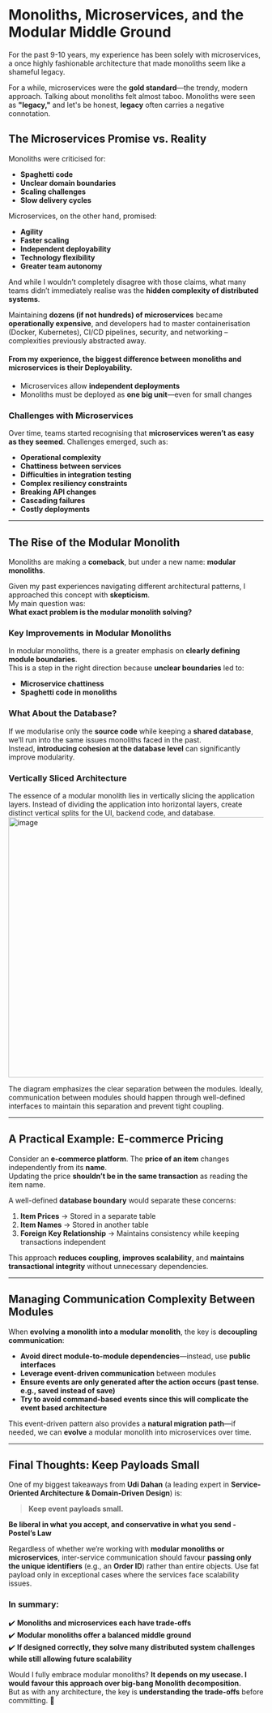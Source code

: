 # **Monoliths, Microservices, and the Modular Middle Ground**

For the past 9-10 years, my experience has been solely with microservices, a once highly fashionable architecture that made monoliths seem like a shameful legacy. 

For a while, microservices were the **gold standard**—the trendy, modern approach. Talking about monoliths felt almost taboo. Monoliths were seen as **"legacy,"** and let's be honest, **legacy** often carries a negative connotation.  

## **The Microservices Promise vs. Reality**  

Monoliths were criticised for:  
- **Spaghetti code**  
- **Unclear domain boundaries**  
- **Scaling challenges**  
- **Slow delivery cycles**  

Microservices, on the other hand, promised:  
- **Agility**  
- **Faster scaling**  
- **Independent deployability**  
- **Technology flexibility**  
- **Greater team autonomy**

And while I wouldn’t completely disagree with those claims, what many teams didn’t immediately realise was the **hidden complexity of distributed systems**.  

Maintaining **dozens (if not hundreds) of microservices** became **operationally expensive**, and developers had to master containerisation (Docker, Kubernetes), CI/CD pipelines, security, and networking – complexities previously abstracted away.

#### From my experience, the biggest difference between monoliths and microservices is their **Deployability.**
  
- Microservices allow **independent deployments**  
- Monoliths must be deployed as **one big unit**—even for small changes  


### **Challenges with Microservices**  

Over time, teams started recognising that **microservices weren’t as easy as they seemed**. Challenges emerged, such as:  
- **Operational complexity**  
- **Chattiness between services**  
- **Difficulties in integration testing**  
- **Complex resiliency constraints**  
- **Breaking API changes**  
- **Cascading failures**  
- **Costly deployments**  

---

## **The Rise of the Modular Monolith**  

Monoliths are making a **comeback**, but under a new name: **modular monoliths**.  

Given my past experiences navigating different architectural patterns, I approached this concept with **skepticism**.  
My main question was:  
**What exact problem is the modular monolith solving?**  

### **Key Improvements in Modular Monoliths**
In modular monoliths, there is a greater emphasis on **clearly defining module boundaries**.  
This is a step in the right direction because **unclear boundaries** led to:
- **Microservice chattiness**  
- **Spaghetti code in monoliths**  

### **What About the Database?**
If we modularise only the **source code** while keeping a **shared database**, we’ll run into the same issues monoliths faced in the past.  
Instead, **introducing cohesion at the database level** can significantly improve modularity.  

### **Vertically Sliced Architecture**

The essence of a modular monolith lies in vertically slicing the application layers. Instead of dividing the application into horizontal layers, create distinct vertical splits for the UI, backend code, and database.
<img width="513" alt="image" src="https://github.com/user-attachments/assets/f1d66e9f-b63a-4fd9-aec0-38f47685d7d1" />

The diagram emphasizes the clear separation between the modules. Ideally, communication between modules should happen through well-defined interfaces to maintain this separation and prevent tight coupling.

---

## **A Practical Example: E-commerce Pricing**  

Consider an **e-commerce platform**. The **price of an item** changes independently from its **name**.  
Updating the price **shouldn’t be in the same transaction** as reading the item name.  

A well-defined **database boundary** would separate these concerns:  
1. **Item Prices** → Stored in a separate table  
2. **Item Names** → Stored in another table  
3. **Foreign Key Relationship** → Maintains consistency while keeping transactions independent  

This approach **reduces coupling**, **improves scalability**, and **maintains transactional integrity** without unnecessary dependencies.  

---

## **Managing Communication Complexity Between Modules**  

When **evolving a monolith into a modular monolith**, the key is **decoupling communication**:  
- **Avoid direct module-to-module dependencies**—instead, use **public interfaces**  
- **Leverage event-driven communication** between modules  
- **Ensure events are only generated after the action occurs (past tense. e.g., saved instead of save)**  
- **Try to avoid command-based events since this will complicate the event based architecture**  

This event-driven pattern also provides a **natural migration path**—if needed, we can **evolve** a modular monolith into microservices over time.  

---

## **Final Thoughts: Keep Payloads Small**  

One of my biggest takeaways from **Udi Dahan** (a leading expert in **Service-Oriented Architecture & Domain-Driven Design**) is:  

> **Keep event payloads small.**  

**Be liberal in what you accept, and conservative in what you send - Postel’s Law**

Regardless of whether we’re working with **modular monoliths or microservices**, inter-service communication should favour **passing only the unique identifiers** (e.g., an **Order ID**) rather than entire objects. Use fat payload only in exceptional cases where the services face scalability issues.

### **In summary:**  
✔️ **Monoliths and microservices each have trade-offs**  
✔️ **Modular monoliths offer a balanced middle ground**  
✔️ **If designed correctly, they solve many distributed system challenges while still allowing future scalability**  

Would I fully embrace modular monoliths? **It depends on my usecase. I would favour this approach over big-bang Monolith decomposition.**  
But as with any architecture, the key is **understanding the trade-offs** before committing. 🚀  
